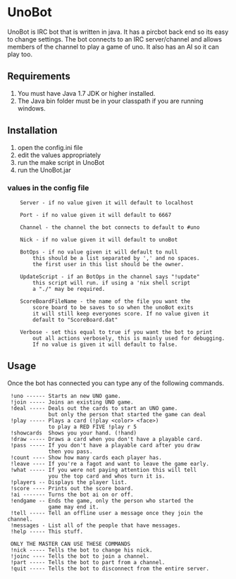 # UnoBot

UnoBot is IRC bot that is written in java. It has a pircbot back end so its easy to change settings. 
The bot connects to an IRC server/channel
and allows members of the channel to play a game of uno. It also has an AI so it can play too.

## Requirements

1. You must have Java 1.7 JDK or higher installed.
2. The Java bin folder must be in your classpath if you are running windows.

## Installation

1. open the config.ini file
2. edit the values appropriately
3. run the make script in UnoBot
4. run the UnoBot.jar 

### values in the config file

        Server - if no value given it will default to localhost
		
        Port - if no value given it will default to 6667
        
		Channel - the channel the bot connects to default to #uno
        
		Nick - if no value given it will default to unoBot
        
		BotOps - if no value given it will default to null
			this should be a list separated by ',' and no spaces.
			the first user in this list should be the owner.
		
		UpdateScript - if an BotOps in the channel says "!update" 
			this script will run. if using a 'nix shell script
			a "./" may be required.
		
		ScoreBoardFileName - the name of the file you want the 
			score board to be saves to so when the unoBot exits
			it will still keep everyones score. If no value given it 
			default to "ScoreBoard.dat"
			
		Verbose - set this equal to true if you want the bot to print 
			out all actions verbosely, this is mainly used for debugging.
			If no value is given it will default to false.

## Usage

Once the bot has connected you can type any of the following commands.

     !uno ------ Starts an new UNO game.
     !join ----- Joins an existing UNO game.
     !deal ----- Deals out the cards to start an UNO game.
                 but only the person that started the game can deal
     !play ----- Plays a card (!play <color> <face>)
                 to play a RED FIVE !play r 5
     !showcards  Shows you your hand. (!hand)
     !draw ----- Draws a card when you don't have a playable card.
     !pass ----- If you don't have a playable card after you draw
                 then you pass.
     !count ---- Show how many cards each player has.
     !leave ---- If you're a fagot and want to leave the game early.
     !what ----- If you were not paying attention this will tell
                 you the top card and whos turn it is.
     !players -- Displays the player list.
     !score ---- Prints out the score board.
     !ai ------- Turns the bot ai on or off.
     !endgame -- Ends the game, only the person who started the
                 game may end it.
     !tell ----- Tell an offline user a message once they join the channel.
     !messages - List all of the people that have messages.
     !help ----- This stuff.    

     ONLY THE MASTER CAN USE THESE COMMANDS
     !nick ----- Tells the bot to change his nick.
     !joinc ---- Tells the bot to join a channel.
     !part ----- Tells the bot to part from a channel.
     !quit ----- Tells the bot to disconnect from the entire server.
